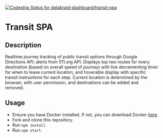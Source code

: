 [ ![Codeship Status for databraid-dashboard/transit-spa](https://app.codeship.com/projects/6491eac0-70d0-0135-0cfa-42df7ce0722f/status?branch=master) ](https://app.codeship.com/projects/243222)

# Transit SPA


## Description
Realtime journey tracking of public transit options through Google Directions API; alerts from 511.org API. Displays top two routes for every destination (based on overall speed of journey) with live decrementing timer for when to leave current location, and hoverable display with specific transit instructions for each step. Current location is determined by the browser, with user permission, and destinations can be added and removed.

## Usage
- Ensure you have Docker installed. If not, you can download Docker [here](https://www.docker.com/community-edition).
- Fork and clone this repository.
- Run `npm install`.
- Run `npm start`.


